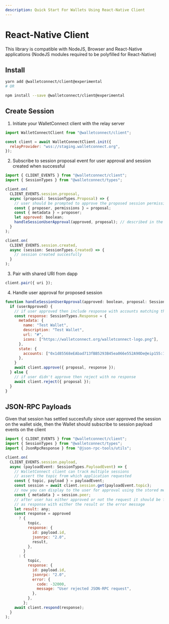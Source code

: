 ```yaml
---
description: Quick Start For Wallets Using React-Native Client
---
```


# React-Native Client

This library is compatible with NodeJS, Browser and React-Native applications (NodeJS modules required to be polyfilled for React-Native)

## Install

```bash
yarn add @walletconnect/client@experimental
# OR

npm install --save @walletconnect/client@experimental
```

## Create Session

1. Initiate your WalletConnect client with the relay server

```js
import WalletConnectClient from "@walletconnect/client";

const client = await WalletConnectClient.init({
  relayProvider: "wss://staging.walletconnect.org",
});
```

2. Subscribe to session proposal event for user approval and session created when successful

```js
import { CLIENT_EVENTS } from "@walletconnect/client";
import { SessionTypes } from "@walletconnect/types";

client.on(
  CLIENT_EVENTS.session.proposal,
  async (proposal: SessionTypes.Proposal) => {
    // user should be prompted to approve the proposed session permissions displaying also dapp metadata
    const { proposer, permissions } = proposal;
    const { metadata } = proposer;
    let approved: boolean;
    handleSessionUserApproval(approved, proposal); // described in the step 4
  }
);

client.on(
  CLIENT_EVENTS.session.created,
  async (session: SessionTypes.Created) => {
    // session created succesfully
  }
);
```

3. Pair with shared URI from dapp

```js
client.pair({ uri });
```

4. Handle user approval for proposed session

```js
function handleSessionUserApproval(approved: boolean, proposal: SessionTypes.Proposal) {
  if (userApproved) {
    // if user approved then include response with accounts matching the chains and wallet metadata
    const response: SessionTypes.Response = {
      metadata: {
        name: "Test Wallet",
        description: "Test Wallet",
        url: "#",
        icons: ["https://walletconnect.org/walletconnect-logo.png"],
      },
      state: {
        accounts: ["0x1d85568eEAbad713fBB5293B45ea066e552A90De@eip155:1"],
      },
    }
    await client.approve({ proposal, response });
  } else {
    // if user didn't approve then reject with no response
    await client.reject({ proposal });
  }
}
```

## JSON-RPC Payloads

Given that session has settled succesfully since user approved the session on the wallet side, then the Wallet should subscribe to session payload events on the client

```js
import { CLIENT_EVENTS } from "@walletconnect/client";
import { SessionTypes } from "@walletconnect/types";
import { JsonRpcResponse } from "@json-rpc-tools/utils";

client.on(
  CLIENT_EVENTS.session.payload,
  async (payloadEvent: SessionTypes.PayloadEvent) => {
    // WalletConnect client can track multiple sessions
    // assert the topic from which application requested
    const { topic, payload } = payloadEvent;
    const session = await client.session.get(payloadEvent.topic);
    // now you can display to the user for approval using the stored metadata
    const { metadata } = session.peer;
    // after user has either approved or not the request it should be formatted
    // as response with either the result or the error message
    let result: any;
    const response = approved
      ? {
          topic,
          response: {
            id: payload.id,
            jsonrpc: "2.0",
            result,
          },
        }
      : {
          topic,
          response: {
            id: payload.id,
            jsonrpc: "2.0",
            error: {
              code: -32000,
              message: "User rejected JSON-RPC request",
            },
          },
        };
    await client.respond(response);
  }
);
```
